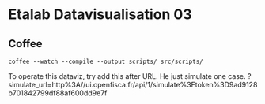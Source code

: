 Etalab Datavisualisation 03
================


## Coffee
	coffee --watch --compile --output scripts/ src/scripts/

To operate this dataviz, try add this after URL. He just simulate one case.
	?simulate_url=http%3A//ui.openfisca.fr/api/1/simulate%3Ftoken%3D9ad9128b701842799df88af600dd9e7f
